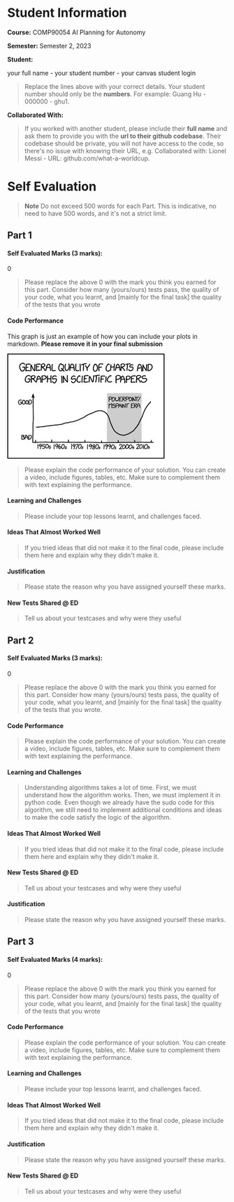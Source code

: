 # Student Information

**Course:** COMP90054 AI Planning for Autonomy

**Semester:** Semester 2, 2023


**Student:**

your full name - your student number - your canvas student login

> Replace the lines above with your correct details. Your student number should only be the **numbers**. For example: Guang Hu - 000000 - ghu1. 

**Collaborated With:**

> If you worked with another student, please include their **full name** and ask them to provide you with the **url to their github codebase**. Their codebase should be private, you will not have access to the code, so there's no issue with knowing their URL, e.g. Collaborated with: Lionel Messi - URL: github.com/what-a-worldcup.

# Self Evaluation

>**Note**
> Do not exceed 500 words for each Part. This is indicative, no need to have 500 words, and it's not a strict limit.

## Part 1
#### Self Evaluated Marks (3 marks):
0
> Please replace the above 0 with the mark you think you earned for this part. Consider how many (yours/ours) tests pass, the quality of your code, what you learnt, and [mainly for the final task] the quality of the tests that you wrote
#### Code Performance
This graph is just an example of how you can include your plots in markdown. **Please remove it in your final submission**

![Your result](img/scientific_paper_graph_quality.png)
> Please explain the code performance of your solution. You can create a video, include figures, tables, etc. Make sure to complement them with text explaining the performance.

#### Learning and Challenges
> Please include your top lessons learnt, and challenges faced.  

#### Ideas That Almost Worked Well

> If you tried ideas that did not make it to the final code, please include them here and explain why they didn't make it.

#### Justification


> Please state the reason why you have assigned yourself these marks.

#### New Tests Shared @ ED

> Tell us about your testcases and why were they useful

## Part 2
#### Self Evaluated Marks (3 marks):
0
> Please replace the above 0 with the mark you think you earned for this part. Consider how many (yours/ours) tests pass, the quality of your code, what you learnt, and [mainly for the final task] the quality of the tests that you wrote.
#### Code Performance
> Please explain the code performance of your solution. You can create a video, include figures, tables, etc. Make sure to complement them with text explaining the performance.

#### Learning and Challenges
> Understanding algorithms takes a lot of time. First, we must understand how the algorithm works. Then, we must implement it in python code. Even though we already have the sudo code for this algorithm, we still need to implement additional conditions and ideas to make the code satisfy the logic of the algorithm.
>
> 

#### Ideas That Almost Worked Well

> If you tried ideas that did not make it to the final code, please include them here and explain why they didn't make it.

#### New Tests Shared @ ED

> Tell us about your testcases and why were they useful

#### Justification


> Please state the reason why you have assigned yourself these marks.

## Part 3
#### Self Evaluated Marks (4 marks):
0
> Please replace the above 0 with the mark you think you earned for this part. Consider how many (yours/ours) tests pass, the quality of your code, what you learnt, and [mainly for the final task] the quality of the tests that you wrote
#### Code Performance
> Please explain the code performance of your solution. You can create a video, include figures, tables, etc. Make sure to complement them with text explaining the performance.

#### Learning and Challenges
> Please include your top lessons learnt, and challenges faced.  

#### Ideas That Almost Worked Well

> If you tried ideas that did not make it to the final code, please include them here and explain why they didn't make it.

#### Justification


> Please state the reason why you have assigned yourself these marks.

#### New Tests Shared @ ED

> Tell us about your testcases and why were they useful
